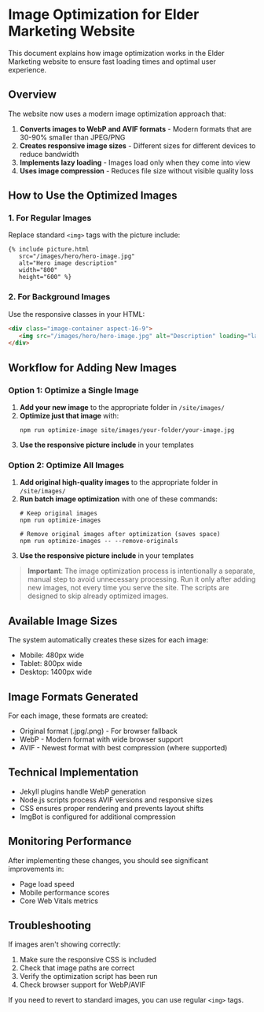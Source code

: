 # Image Optimization for Elder Marketing Website

This document explains how image optimization works in the Elder Marketing website to ensure fast loading times and optimal user experience.

## Overview

The website now uses a modern image optimization approach that:

1. **Converts images to WebP and AVIF formats** - Modern formats that are 30-90% smaller than JPEG/PNG
2. **Creates responsive image sizes** - Different sizes for different devices to reduce bandwidth
3. **Implements lazy loading** - Images load only when they come into view
4. **Uses image compression** - Reduces file size without visible quality loss

## How to Use the Optimized Images

### 1. For Regular Images

Replace standard `<img>` tags with the picture include:

```liquid
{% include picture.html 
   src="/images/hero/hero-image.jpg" 
   alt="Hero image description" 
   width="800" 
   height="600" %}
```

### 2. For Background Images

Use the responsive classes in your HTML:

```html
<div class="image-container aspect-16-9">
   <img src="/images/hero/hero-image.jpg" alt="Description" loading="lazy">
</div>
```

## Workflow for Adding New Images

### Option 1: Optimize a Single Image

1. **Add your new image** to the appropriate folder in `/site/images/`
2. **Optimize just that image** with:
   ```
   npm run optimize-image site/images/your-folder/your-image.jpg
   ```
3. **Use the responsive picture include** in your templates

### Option 2: Optimize All Images

1. **Add original high-quality images** to the appropriate folder in `/site/images/`
2. **Run batch image optimization** with one of these commands:
   ```
   # Keep original images
   npm run optimize-images
   
   # Remove original images after optimization (saves space)
   npm run optimize-images -- --remove-originals
   ```
3. **Use the responsive picture include** in your templates

> **Important**: The image optimization process is intentionally a separate, manual step to avoid unnecessary processing. Run it only after adding new images, not every time you serve the site. The scripts are designed to skip already optimized images.

## Available Image Sizes

The system automatically creates these sizes for each image:
- Mobile: 480px wide
- Tablet: 800px wide
- Desktop: 1400px wide

## Image Formats Generated

For each image, these formats are created:
- Original format (.jpg/.png) - For browser fallback
- WebP - Modern format with wide browser support
- AVIF - Newest format with best compression (where supported)

## Technical Implementation

- Jekyll plugins handle WebP generation
- Node.js scripts process AVIF versions and responsive sizes
- CSS ensures proper rendering and prevents layout shifts
- ImgBot is configured for additional compression

## Monitoring Performance

After implementing these changes, you should see significant improvements in:
- Page load speed
- Mobile performance scores
- Core Web Vitals metrics

## Troubleshooting

If images aren't showing correctly:
1. Make sure the responsive CSS is included
2. Check that image paths are correct
3. Verify the optimization script has been run
4. Check browser support for WebP/AVIF

If you need to revert to standard images, you can use regular `<img>` tags.
